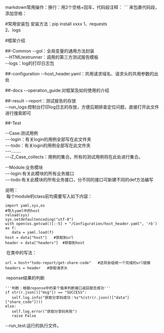 markdown常用操作：换行：用2个空格+回车，代码段注释： ``` 来包裹代码段，添加空格：&nbsp;

#常用安装包
    安装方法：pip install xxxx
    1、requests  
    2、logs  
    
    
#框架介绍

##-Common
--gol：全局变量的通用方法封装  
--HTMLtestrunner：调用的第三方测试报告模板  
--logs：log的打印日志包  

##-configuration
--host_header.yaml：共用请求域名、请求头的共用参数的出处  

##-docs
--operation_guide:对框架及如何使用的介绍  

##-result
--report：测试报告的存放  
--run_logs:控制台打印log日志的存放，方便后期排查定位问题，直接打开此文件进行搜索即可  

##-Test

--Case:测试用例  
---login：有关login的用例全部写在此文件夹  
---todo：有关login的用例全部写在此文件夹  
---........  
---Z_Case_collects：用例的集合。所有的测试用例将在此处进行集合。  

--Module:业务模块    
---login:有关此模块的所有业务接口  
---todo:有关此模块的所有业务接口，分不同的接口可新建不同的def方法编写  

说明：  
&nbsp;每个module的class前均需要写入如下内容：  
 ```
import yaml,sys,os  
#导入yaml中的host  
reload(sys)  
sys.setdefaultencoding("utf-8")  
with open(os.getcwd()[:-5] + "/Configuration/host_header.yaml", 'rb') as f:  
    data = yaml.load(f)  
host = data["host"]   #获取到url  
header = data["headers"]  #获取到host  
 ```
&nbsp;在类中的写法：  
 ```
url = host+"todo-report/get-share-code"   #这将会组成一个完成的url链接  
headers = header   #获取请求头  
 ```
&nbsp;reponse结果的判断  
 ```  
'''判断：根据reponse中的某个值来判断接口返回是否成功'''
if str(r.json()["msg"]) == "SUCCESS":
    self.log.info("获取分享码成功：%s"%(str(r.json()["data"]["share_code"])))
else:
    self.log.error("获取分享码失败")
    raise False
  ```  
  
--run_test:运行的执行文件。  

